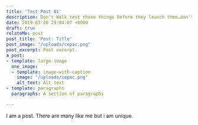 ```yaml
---
title: 'Test Post 01'
description: Don't Walk test these things before they launch them…don't they?
date: 2019-03-28 23:04:07 +0000
draft: true
relateMe: post
post_title: 'Post: Title'
post_image: "/uploads/cepac.png"
post_excerpt: Post excerpt.
a_post:
- template: large-image
  one_image:
  - template: image-with-caption
    image: "/uploads/cepac.png"
    alt_text: Alt text
- template: paragraphs
  paragraphs: A section of paragraphs

---
```

I am a post. There are many like me but i am unique.
